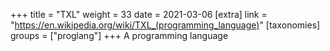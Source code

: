 +++
title = "TXL"
weight = 33
date = 2021-03-06
[extra]
link = "https://en.wikipedia.org/wiki/TXL_(programming_language)"
[taxonomies]
groups = ["proglang"]
+++
A programming language

